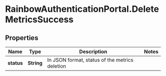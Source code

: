 # RainbowAuthenticationPortal.DeleteMetricsSuccess

## Properties

Name | Type | Description | Notes
------------ | ------------- | ------------- | -------------
**status** | **String** | In JSON format, status of the metrics deletion | 


